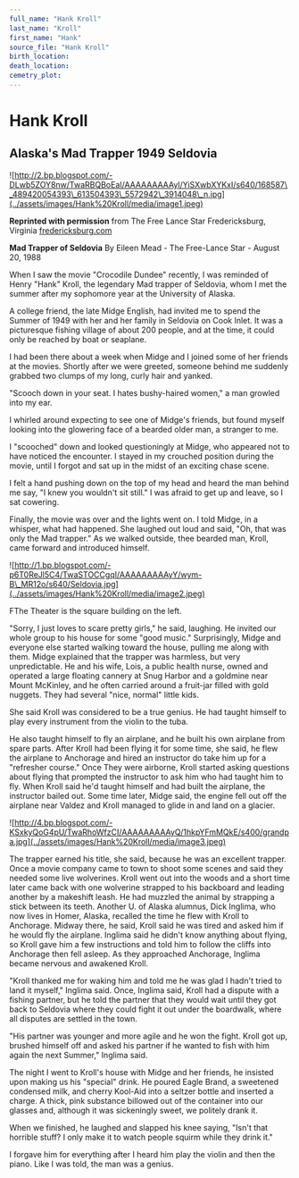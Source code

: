 ```yaml
---
full_name: "Hank Kroll"
last_name: "Kroll"
first_name: "Hank"
source_file: "Hank Kroll"
birth_location:
death_location:
cemetry_plot: 
---
```

# Hank Kroll

## Alaska's Mad Trapper 1949 Seldovia

![http://2.bp.blogspot.com/-DLwb5ZOY8nw/TwaRBQBoEaI/AAAAAAAAAyI/YiSXwbXYKxI/s640/168587\_489420054393\_613504393\_5572942\_3914048\_n.jpg](../assets/images/Hank%20Kroll/media/image1.jpeg)

**Reprinted with permission** from The Free Lance Star Fredericksburg,
Virginia [fredericksburg.com](http://fredericksburg.com/)  
  
**Mad Trapper of Seldovia** By Eileen Mead - The Free-Lance Star -
August 20, 1988  
  
When I saw the movie "Crocodile Dundee" recently, I was reminded of
Henry "Hank" Kroll, the legendary Mad trapper of Seldovia, whom I met
the summer after my sophomore year at the University of Alaska.  
  
A college friend, the late Midge English, had invited me to spend the
Summer of 1949 with her and her family in Seldovia on Cook Inlet. It was
a picturesque fishing village of about 200 people, and at the time, it
could only be reached by boat or seaplane.  
  
I had been there about a week when Midge and I joined some of her
friends at the movies. Shortly after we were greeted, someone behind me
suddenly grabbed two clumps of my long, curly hair and yanked.  
  
"Scooch down in your seat. I hates bushy-haired women," a man growled
into my ear.  
  
I whirled around expecting to see one of Midge's friends, but found
myself looking into the glowering face of a bearded older man, a
stranger to me.  
  
I "scooched" down and looked questioningly at Midge, who appeared not to
have noticed the encounter. I stayed in my crouched position during the
movie, until I forgot and sat up in the midst of an exciting chase
scene.  
  
I felt a hand pushing down on the top of my head and heard the man
behind me say, "I knew you wouldn't sit still." I was afraid to get up
and leave, so I sat cowering.  
  
Finally, the movie was over and the lights went on. I told Midge, in a
whisper, what had happened. She laughed out loud and said, "Oh, that was
only the Mad trapper." As we walked outside, thee bearded man, Kroll,
came forward and introduced himself.             

![http://1.bp.blogspot.com/-p6T0ReJl5C4/TwaSTOCCgqI/AAAAAAAAAyY/wym-B\_MR12o/s640/Seldovia.jpg](../assets/images/Hank%20Kroll/media/image2.jpeg)

FThe Theater is the square building on the left.

"Sorry, I just loves to scare pretty girls," he said, laughing. He
invited our whole group to his house for some "good music."
Surprisingly, Midge and everyone else started walking toward the house,
pulling me along with them. Midge explained that the trapper was
harmless, but very unpredictable. He and his wife, Lois, a public health
nurse, owned and operated a large floating cannery at Snug Harbor and a
goldmine near Mount McKinley, and he often carried around a fruit-jar
filled with gold nuggets. They had several "nice, normal" little kids.  
  
She said Kroll was considered to be a true genius. He had taught himself
to play every instrument from the violin to the tuba.  
  
He also taught himself to fly an airplane, and he built his own airplane
from spare parts. After Kroll had been flying it for some time, she
said, he flew the airplane to Anchorage and hired an instructor do take
him up for a "refresher course." Once They were airborne, Kroll started
asking questions about flying that prompted the instructor to ask him
who had taught him to fly. When Kroll said he'd taught himself and had
built the airplane, the instructor bailed out. Some time later, Midge
said, the engine fell out off the airplane near Valdez and Kroll managed
to glide in and land on a glacier.

![http://4.bp.blogspot.com/-KSxkyQoG4pU/TwaRhoWfzCI/AAAAAAAAAyQ/1hkpYFmMQkE/s400/grandpa.jpg](../assets/images/Hank%20Kroll/media/image3.jpeg)

The trapper earned his title, she said, because he was an excellent
trapper. Once a movie company came to town to shoot some scenes and said
they needed some live wolverines. Kroll went out into the woods and a
short time later came back with one wolverine strapped to his backboard
and leading another by a makeshift leash. He had muzzled the animal by
strapping a stick between its teeth. Another U. of Alaska alumnus, Dick
Inglima, who now lives in Homer, Alaska, recalled the time he flew with
Kroll to Anchorage. Midway there, he said, Kroll said he was tired and
asked him if he would fly the airplane. Inglima said he didn't know
anything about flying, so Kroll gave him a few instructions and told him
to follow the cliffs into Anchorage then fell asleep. As they approached
Anchorage, Inglima became nervous and awakened Kroll.  
  
  
"Kroll thanked me for waking him and told me he was glad I hadn't tried
to land it myself," Inglima said. Once, Inglima said, Kroll had a
dispute with a fishing partner, but he told the partner that they would
wait until they got back to Seldovia where they could fight it out under
the boardwalk, where all disputes are settled in the town.

"His partner was younger and more agile and he won the fight. Kroll got
up, brushed himself off and asked his partner if he wanted to fish with
him again the next Summer," Inglima said.  
  
The night I went to Kroll's house with Midge and her friends, he
insisted upon making us his "special" drink. He poured Eagle Brand, a
sweetened condensed milk, and cherry Kool-Aid into a seltzer bottle and
inserted a charge. A thick, pink substance billowed out of the container
into our glasses and, although it was sickeningly sweet, we politely
drank it.  
  
When we finished, he laughed and slapped his knee saying, "Isn't that
horrible stuff? I only make it to watch people squirm while they drink
it."  
  
I forgave him for everything after I heard him play the violin and then
the piano. Like I was told, the man was a genius.
